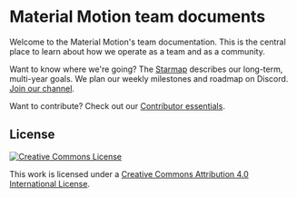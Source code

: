 # Material Motion team documents

Welcome to the Material Motion's team documentation. This is the central place to learn about how we operate as a team and as a community.

Want to know where we're going? The [Starmap](https://material-motion.gitbooks.io/material-motion-starmap/content/) describes our long-term, multi-year goals. We plan our weekly milestones and roadmap on Discord. [Join our channel](https://discord.gg/AJbyYDf).

Want to contribute? Check out our [Contributor essentials](essentials/).

## License

[![Creative Commons License](https://i.creativecommons.org/l/by/4.0/88x31.png)](http://creativecommons.org/licenses/by/4.0/)

This work is licensed under a [Creative Commons Attribution 4.0 International License](http://creativecommons.org/licenses/by/4.0/).